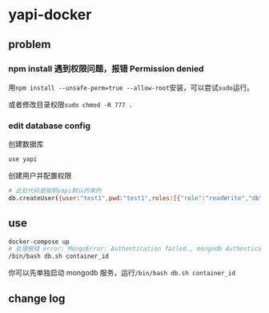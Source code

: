 # yapi-docker

## problem

### npm install 遇到权限问题，报错 Permission denied

用`npm install --unsafe-perm=true --allow-root`安装，可以尝试`sudo`运行。

或者修改目录权限`sudo chmod -R 777 .`

### edit database config

创建数据库

```bash
use yapi
```

创建用户并配置权限

```bash
# 此处代码是按照yapi默认的来的
db.createUser({user:"test1",pwd:"test1",roles:[{"role":"readWrite","db":"yapi"}]})
```

## use

```bash
docker-compose up
# 处理报错 error: MongoError: Authentication failed., mongodb Authentication failed，需要创建数据库和用户，可执行以下命令
/bin/bash db.sh container_id
```

你可以先单独启动 mongodb 服务，运行`/bin/bash db.sh container_id`

## change log
